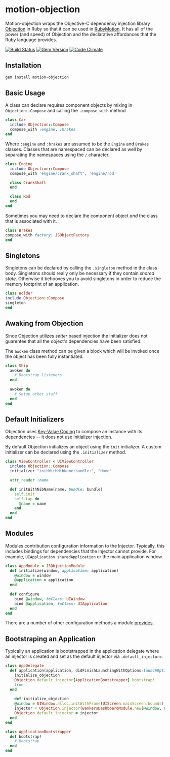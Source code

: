 motion-objection
================

Motion-objection wraps the Objective-C dependency injection library [Objection](https://github.com/atomicobject/objection) in Ruby so that it can be used in [RubyMotion](http://www.rubymotion.com/). It has all of the power (and speed) of Objection and the declarative affordances that the Ruby language provides.

[![Build Status](https://travis-ci.org/atomicobject/motion-objection.png)](https://travis-ci.org/atomicobject/motion-objection)
[![Gem Version](https://badge.fury.io/rb/motion-objection.png)](http://badge.fury.io/rb/motion-objection)
[![Code Climate](https://codeclimate.com/github/atomicobject/motion-objection.png)](https://codeclimate.com/github/atomicobject/motion-objection)

## Installation


```bash
gem install motion-objection
```

## Basic Usage

A class can declare requires component objects by mixing in <code>Objection::Compose</code> and calling the <code>.compose_with</code> method 

```ruby
class Car
  include Objection::Compose
  compose_with :engine, :brakes
end
```

Where <code>:engine</code> and <code>:brakes</code> are assumed to be the <code>Engine</code> and <code>Brakes</code> classes. Classes that are namespaced can be declared as well by separating the namespaces using the <code>/</code> character.

```ruby
class Engine
  include Objection::Compose
  compose_with 'engine/crank_shaft', 'engine/rod'

  class CrankShaft
  end 

  class Rod
  end
end
```

Sometimes you may need to declare the component object _and_ the class that is associated with it.

```ruby
class Brakes
compose_with factory: JSObjectFactory
end
```

## Singletons

Singletons can be declared by calling the <code>.singleton</code> method in the class body. Singletons should really only be necessary if they contain _shared state_. Otherwise it behooves you to avoid singletons in order to reduce the memory footprint of an application.

```ruby
class Holder
include Objection::Compose
singleton
end
```

## Awaking from Objection

Since Objection utilizes _setter_ based injection the initializer does not guarentee that all the object's dependencies have been satisfied.

The `awoken` class method can be given a block which will be invoked once the object has been fully instantiated.

```ruby
class Ship
  awoken do
    # Bootstrap listeners
  end
  
  awoken do
    # Setup other stuff
  end
end
```

## Default Initializers

Objection uses [Key-Value Coding](http://developer.apple.com/library/ios/documentation/Cocoa/Conceptual/KeyValueCoding/Articles/KeyValueCoding.html) to compose an instance with its dependencies -- it does not use initializer injection.

By default Objection initializes an object using the <code>init</code> initializer. A custom initializer can be declared using the <code>.initializer</code> method.

```ruby
class ViewController < UIViewController
  include Objection::Compose
  initializer "initWithNibName:bundle:", "Home"

  attr_reader :name

  def initWithNibName(name, bundle: bundle)
    self.init
    self.tap do
      @name = name
    end
  end
end
```

## Modules

Modules contribution configuration information to the Injector. Typically, this includes bindings for dependencies that the Injector cannot provide. For example, <code>UIApplication.sharedApplication</code> or the main application window.

```ruby
class AppModule < JSObjectionModule
  def initialize(window, application: application)
    @window = window
    @application = application
  end
  
  def configure
    bind @window, toClass: UIWindow
    bind @application, toClass: UIApplication
  end
end
```

There are a number of other configuration methods a module [provides](https://github.com/atomicobject/objection#modules).

## Bootstraping an Application

Typically an application is bootstrapped in the application delegate where an injector is created and set as the default injector via <code>.default_injector=</code>.

```ruby
class AppDelegate
  def application(application, didFinishLaunchingWithOptions:launchOptions)
    initialize_objection
    Objection.default_injector[ApplicationBootstrapper].bootstrap!
    true
  end
  
    def initialize_objection
    @window = UIWindow.alloc.initWithFrame(UIScreen.mainScreen.bounds)
    injector = Objection.injector(BankersDashboardModule.new(@window, UIApplication.sharedApplication))
    Objection.default_injector = injector
  end
end

class ApplicationBootstrapper
  def bootstrap!
    # Bootstrap
  end
end
```
